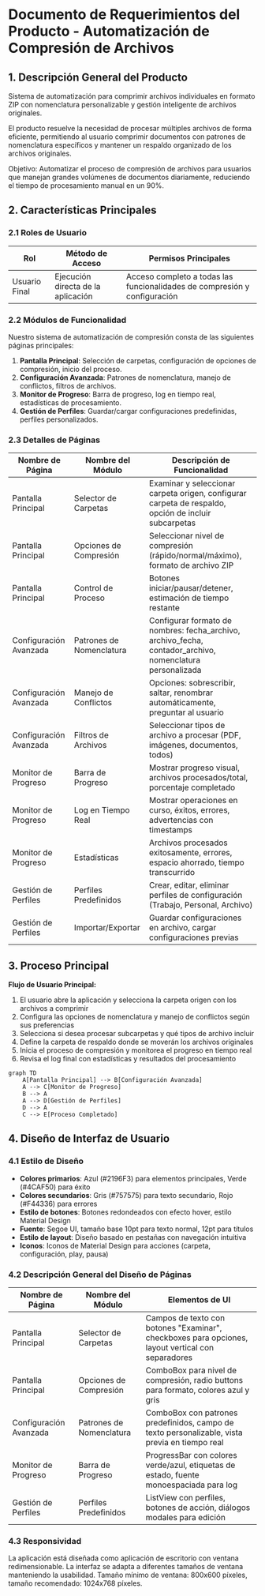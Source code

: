 # Documento de Requerimientos del Producto - Automatización de Compresión de Archivos

## 1. Descripción General del Producto

Sistema de automatización para comprimir archivos individuales en formato ZIP con nomenclatura personalizable y gestión inteligente de archivos originales.

El producto resuelve la necesidad de procesar múltiples archivos de forma eficiente, permitiendo al usuario comprimir documentos con patrones de nomenclatura específicos y mantener un respaldo organizado de los archivos originales.

Objetivo: Automatizar el proceso de compresión de archivos para usuarios que manejan grandes volúmenes de documentos diariamente, reduciendo el tiempo de procesamiento manual en un 90%.

## 2. Características Principales

### 2.1 Roles de Usuario

| Rol | Método de Acceso | Permisos Principales |
|-----|------------------|----------------------|
| Usuario Final | Ejecución directa de la aplicación | Acceso completo a todas las funcionalidades de compresión y configuración |

### 2.2 Módulos de Funcionalidad

Nuestro sistema de automatización de compresión consta de las siguientes páginas principales:

1. **Pantalla Principal**: Selección de carpetas, configuración de opciones de compresión, inicio del proceso.
2. **Configuración Avanzada**: Patrones de nomenclatura, manejo de conflictos, filtros de archivos.
3. **Monitor de Progreso**: Barra de progreso, log en tiempo real, estadísticas de procesamiento.
4. **Gestión de Perfiles**: Guardar/cargar configuraciones predefinidas, perfiles personalizados.

### 2.3 Detalles de Páginas

| Nombre de Página | Nombre del Módulo | Descripción de Funcionalidad |
|------------------|-------------------|-------------------------------|
| Pantalla Principal | Selector de Carpetas | Examinar y seleccionar carpeta origen, configurar carpeta de respaldo, opción de incluir subcarpetas |
| Pantalla Principal | Opciones de Compresión | Seleccionar nivel de compresión (rápido/normal/máximo), formato de archivo ZIP |
| Pantalla Principal | Control de Proceso | Botones iniciar/pausar/detener, estimación de tiempo restante |
| Configuración Avanzada | Patrones de Nomenclatura | Configurar formato de nombres: fecha_archivo, archivo_fecha, contador_archivo, nomenclatura personalizada |
| Configuración Avanzada | Manejo de Conflictos | Opciones: sobrescribir, saltar, renombrar automáticamente, preguntar al usuario |
| Configuración Avanzada | Filtros de Archivos | Seleccionar tipos de archivo a procesar (PDF, imágenes, documentos, todos) |
| Monitor de Progreso | Barra de Progreso | Mostrar progreso visual, archivos procesados/total, porcentaje completado |
| Monitor de Progreso | Log en Tiempo Real | Mostrar operaciones en curso, éxitos, errores, advertencias con timestamps |
| Monitor de Progreso | Estadísticas | Archivos procesados exitosamente, errores, espacio ahorrado, tiempo transcurrido |
| Gestión de Perfiles | Perfiles Predefinidos | Crear, editar, eliminar perfiles de configuración (Trabajo, Personal, Archivo) |
| Gestión de Perfiles | Importar/Exportar | Guardar configuraciones en archivo, cargar configuraciones previas |

## 3. Proceso Principal

**Flujo de Usuario Principal:**

1. El usuario abre la aplicación y selecciona la carpeta origen con los archivos a comprimir
2. Configura las opciones de nomenclatura y manejo de conflictos según sus preferencias
3. Selecciona si desea procesar subcarpetas y qué tipos de archivo incluir
4. Define la carpeta de respaldo donde se moverán los archivos originales
5. Inicia el proceso de compresión y monitorea el progreso en tiempo real
6. Revisa el log final con estadísticas y resultados del procesamiento

```mermaid
graph TD
    A[Pantalla Principal] --> B[Configuración Avanzada]
    A --> C[Monitor de Progreso]
    B --> A
    A --> D[Gestión de Perfiles]
    D --> A
    C --> E[Proceso Completado]
```

## 4. Diseño de Interfaz de Usuario

### 4.1 Estilo de Diseño

- **Colores primarios**: Azul (#2196F3) para elementos principales, Verde (#4CAF50) para éxito
- **Colores secundarios**: Gris (#757575) para texto secundario, Rojo (#F44336) para errores
- **Estilo de botones**: Botones redondeados con efecto hover, estilo Material Design
- **Fuente**: Segoe UI, tamaño base 10pt para texto normal, 12pt para títulos
- **Estilo de layout**: Diseño basado en pestañas con navegación intuitiva
- **Iconos**: Iconos de Material Design para acciones (carpeta, configuración, play, pausa)

### 4.2 Descripción General del Diseño de Páginas

| Nombre de Página | Nombre del Módulo | Elementos de UI |
|------------------|-------------------|------------------|
| Pantalla Principal | Selector de Carpetas | Campos de texto con botones "Examinar", checkboxes para opciones, layout vertical con separadores |
| Pantalla Principal | Opciones de Compresión | ComboBox para nivel de compresión, radio buttons para formato, colores azul y gris |
| Configuración Avanzada | Patrones de Nomenclatura | ComboBox con patrones predefinidos, campo de texto personalizable, vista previa en tiempo real |
| Monitor de Progreso | Barra de Progreso | ProgressBar con colores verde/azul, etiquetas de estado, fuente monoespaciada para log |
| Gestión de Perfiles | Perfiles Predefinidos | ListView con perfiles, botones de acción, diálogos modales para edición |

### 4.3 Responsividad

La aplicación está diseñada como aplicación de escritorio con ventana redimensionable. La interfaz se adapta a diferentes tamaños de ventana manteniendo la usabilidad. Tamaño mínimo de ventana: 800x600 píxeles, tamaño recomendado: 1024x768 píxeles.